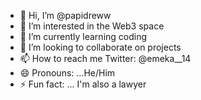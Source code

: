 - 👋 Hi, I’m @papidreww
- 👀 I’m interested in the Web3 space
- 🌱 I’m currently learning coding
- 💞️ I’m looking to collaborate on projects
- 📫 How to reach me Twitter: @emeka__14
- 😄 Pronouns: ...He/Him
- ⚡ Fun fact: ... I'm also a lawyer

<!---
papidreww/papidreww is a ✨ special ✨ repository because its `README.md` (this file) appears on your GitHub profile.
You can click the Preview link to take a look at your changes.
--->
